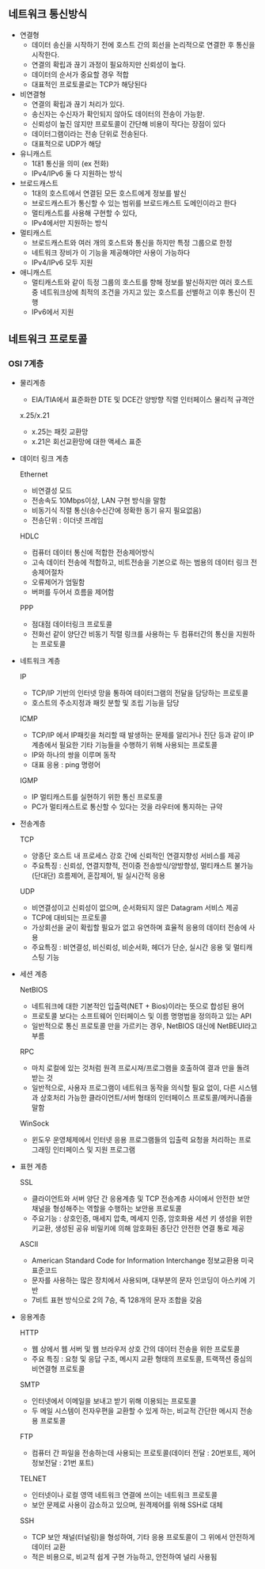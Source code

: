 ## 네트워크 통신방식

- 연결형
    - 데이터 송신을 시작하기 전에 호스트 간의 회선을 논리적으로 연결한 후 통신을 시작한다.
    - 연결의 확립과 끊기 과정이 필요하지만 신뢰성이 높다.
    - 데이터의 순서가 중요할 경우 적합
    - 대표적인 프로토콜로는 TCP가 해당된다
- 비연결형
    - 연결의 확립과 끊기 처리가 있다.
    - 송신자는 수신자가 확인되지 않아도 데이터의 전송이 가능핟.
    - 신뢰성이 높진 않지만 프로토콜이 간단해 비용이 작다는 장점이 있다
    - 데이터그램이라는 전송 단위로 전송된다.
    - 대표적으로 UDP가 해당
- 유니캐스트
    - 1대1 통신을 의미 (ex 전화)
    - IPv4/IPv6 둘 다 지원하는 방식
- 브로드캐스트
    - 1대의 호스트에서 연결된 모든 호스트에게 정보를 발신
    - 브로드캐스트가 통신할 수 있는 범위를 브로드캐스트 도메인이라고 한다
    - 멀티캐스트를 사용해 구현할 수 있다,
    - IPv4에서만 지원하는 방식
- 멀티캐스트
    - 브로드캐스트와 여러 개의 호스트와 통신을 하지만 특정 그룹으로 한정
    - 네트워크 장비가 이 기능을 제공해야만 사용이 가능하다
    - IPv4/IPv6 모두 지원
- 애니캐스트
    - 멀티캐스트와 같이 득정 그룹의 호스트를 향해 정보를 발신하지만 여러 호스트 중 네트워크상에 최적의 조건을 가지고 있는 호스트를 선별하고 이후 통신이 진행
    - IPv6에서 지원

## 네트워크 프로토콜

### OSI 7계층

- 물리계층
    - EIA/TIA에서 표준화한 DTE 및 DCE간 양방향 직렬 인터페이스 물리적 규격안
    
    x.25/x.21
    
    - x.25는 패킷 교환망
    - x.21은 회선교환망에 대한 액세스 표준
- 데이터 링크 계층
    
    Ethernet
    
    - 비연결성 모드
    - 전송속도 10Mbps이상, LAN 구현 방식을 말함
    - 비동기식 직렬 통신(송수신간에 정확한 동기 유지 필요없음)
    - 전송단위 : 이더넷 프레임
    
    HDLC
    
    - 컴퓨터 데이터 통신에 적합한 전송제어방식
    - 고속 데이터 전송에 적합하고, 비트전송을 기본으로 하는 범용의 데이터 링크 전송제어절차
    - 오류제어가 엄밀함
    - 버퍼를 두어서 흐름을 제어함
    
    PPP
    
    - 점대점 데이터링크 프로토콜
    - 전화선 같이 양단간 비동기 직렬 링크를 사용하는 두 컴퓨터간의 통신을 지원하는 프로토콜
- 네트워크 계층
    
    IP
    
    - TCP/IP 기반의 인터넷 망을 통하여 테이터그램의 전달을 담당하는 프로토콜
    - 호스트의 주소지정과 패킷 분할 및 조립 기능을 담당
    
    ICMP
    
    - TCP/IP 에서 IP패킷을 처리할 때 발생하는 문제를 알리거나 진단 등과 같이 IP 계층에서 필요한 기타 기능들을 수행하기 위해 사용되는 프로토콜
    - IP와 하나의 쌍을 이루며 동작
    - 대표 응용 : ping 명령어
    
    IGMP
    
    - IP 멀티캐스트를 실현하기 위한 통신 프로토콜
    - PC가 멀티캐스트로 통신할 수 있다는 것을 라우터에 통지하는 규약
- 전송계층
    
    TCP
    
    - 양종단 호스트 내 프로세스 강호 간에 신뢰적인 연결지향성 서비스를 제공
    - 주요특징 : 신뢰성, 연결지향적, 전이중 전송방식/양방향성, 멀티캐스트 불가능(단대단) 흐름제어, 혼잡제어, 빌 실시간적 응용
    
    UDP
    
    - 비연결성이고 신뢰성이 없으며, 순서화되지 않은 Datagram 서비스 제공
    - TCP에 대비되는 프로토콜
    - 가상회선을 굳이 확립할 필요가 없고 유연하며 효율적 응용의 데이터 전송에 사용
    - 주요특징 : 비연결성, 비신뢰성, 비순서화, 헤더가 단순, 실시간 응용 및 멀티캐스팅 기능
- 세션 계층
    
    NetBIOS
    
    - 네트워크에 대한 기본적인 입출력(NET + Bios)이라는 뜻으로 합성된 용어
    - 프로토콜 보다는 소프트웨어 인터페이스 및 이름 명명법을 정의하고 있는 API
    - 일반적으로 통신 프로토콜 만을 가르키는 경우, NetBIOS 대신에 NetBEUI라고 부름
    
    RPC
    
    - 마치 로컬에 있는 것처럼 원격 프로시져/프로그램을 호출하여 결과 만을 돌려 받는 것
    - 일반적으로, 사용자 프로그램이 네트워크 동작을 의식할 필요 없이, 다른 시스템과 상호처리 가능한 클라이언트/서버 형태의 인터페이스 프로토콜/메커니즘을 말함
    
    WinSock
    
    - 윈도우 운영체제에서 인터넷 응용 프로그램들의 입출력 요청을 처리하는 프로그래밍 인터페이스 및 지원 프로그램
- 표현 계층
    
    SSL
    
    - 클라이언트와 서버 양단 간 응용계층 및 TCP 전송계층 사이에서 안전한 보안 채널을 형성해주는 역할을 수행하는 보안용 프로토콜
    - 주요기능 : 상호인증, 매세지 압축, 메세지 인증, 암호화용 세션 키 생성을 위한 키교환, 생성된 공유 비밀키에 의해 암호화된 종단간 안전한 연결 통로 제공
    
    ASCII
    
    - American Standard Code for Information Interchange 정보교환용 미국 표준코드
    - 문자를 사용하는 많은 장치에서 사용되며, 대부분의 문자 인코딩이 아스키에 기반
    - 7비트 표현 방식으로 2의 7승, 즉 128개의 문자 조합을 갖음
- 응용계층
    
    HTTP
    
    - 웹 상에서 웹 서버 및 웹 브라우저 상호 간의 데이터 전송을 위한 프로토콜
    - 주요 특징 : 요청 및 응답 구조, 메시지 교환 형태의 프로토콜, 트랙잭션 중심의 비연결형 프로토콜
    
    SMTP
    
    - 인터넷에서 이메일을 보내고 받기 위해 이용되는 프로토콜
    - 두 메일 시스템이 전자우편을 교환할 수 있게 하는, 비교적 간단한 메시지 전송용 프로토콜
    
    FTP
    
    - 컴퓨터 간 파일을 전송하는데 사용되는 프로토콜(데이터 전달 : 20번포트, 제어정보전달 : 21번 포트)
    
    TELNET
    
    - 인터넷이나 로컬 영역 네트워크 연결에 쓰이는 네트워크 프로토콜
    - 보안 문제로 사용이 감소하고 있으며, 원격제어를 위해 SSH로 대체
    
    SSH
    
    - TCP 보안 채널(터널링)을 형성하여, 기타 응용 프로토콜이 그 위에서 안전하게 데이터 교환
    - 적은 비용으로, 비교적 쉽게 구현 가능하고, 안전하여 널리 사용됨